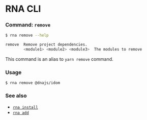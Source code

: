 # RNA CLI

### Command: `remove`

```sh
$ rna remove --help

remove  Remove project dependencies.
        <module1> <module2> <module3>  The modules to remove
```

This command is an alias to `yarn remove` command.

### Usage
```
$ rna remove @dnajs/idom
```

### See also

* [`rna install`](../install/)
* [`rna add`](../add/)
